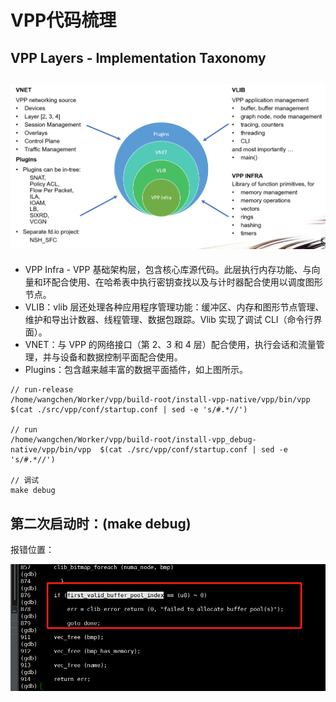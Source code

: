 # VPP代码梳理



## VPP Layers - Implementation Taxonomy

## ![image](../typora-image/VPP_Layering.png)

- VPP Infra - VPP 基础架构层，包含核心库源代码。此层执行内存功能、与向量和环配合使用、在哈希表中执行密钥查找以及与计时器配合使用以调度图形节点。
- VLIB：vlib 层还处理各种应用程序管理功能：缓冲区、内存和图形节点管理、维护和导出计数器、线程管理、数据包跟踪。Vlib 实现了调试 CLI（命令行界面）。
- VNET：与 VPP 的网络接口（第 2、3 和 4 层）配合使用，执行会话和流量管理，并与设备和数据控制平面配合使用。
- Plugins：包含越来越丰富的数据平面插件，如上图所示。



```less
// run-release
/home/wangchen/Worker/vpp/build-root/install-vpp-native/vpp/bin/vpp  $(cat ./src/vpp/conf/startup.conf | sed -e 's/#.*//')

// run
/home/wangchen/Worker/vpp/build-root/install-vpp_debug-native/vpp/bin/vpp  $(cat ./src/vpp/conf/startup.conf | sed -e 's/#.*//')

// 调试
make debug
```



## 第二次启动时：(make debug)

报错位置：

<img src="../typora-image/image-20250326180344313.png" alt="image-20250326180344313" style="zoom: 67%;" />